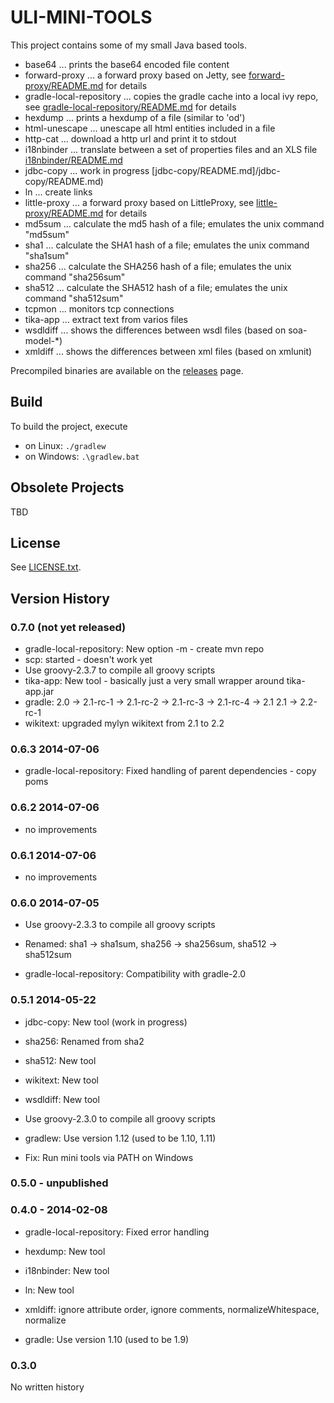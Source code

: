 ULI-MINI-TOOLS
==============

This project contains some of my small Java based tools.

* base64 ... prints the base64 encoded file content
* forward-proxy ... a forward proxy based on Jetty, see [forward-proxy/README.md](forward-proxy/README.md) for details
* gradle-local-repository ... copies the gradle cache into a local ivy repo, see [gradle-local-repository/README.md](gradle-local-repository/README.md) for details
* hexdump ... prints a hexdump of a file (similar to 'od')
* html-unescape ... unescape all html entities included in a file
* http-cat ... download a http url and print it to stdout
* i18nbinder ... translate between a set of properties files and an XLS file [i18nbinder/README.md](i18nbinder/README.md)
* jdbc-copy ... work in progress [jdbc-copy/README.md]/jdbc-copy/README.md)
* ln ... create links
* little-proxy ... a forward proxy based on LittleProxy, see [little-proxy/README.md](little-proxy/README.md) for details
* md5sum ... calculate the md5 hash of a file; emulates the unix command "md5sum"
* sha1 ... calculate the SHA1 hash of a file; emulates the unix command "sha1sum"
* sha256 ... calculate the SHA256 hash of a file; emulates the unix command "sha256sum"
* sha512 ... calculate the SHA512 hash of a file; emulates the unix command "sha512sum"
* tcpmon ... monitors tcp connections
* tika-app ... extract text from varios files
* wsdldiff ... shows the differences between wsdl files (based on soa-model-*)
* xmldiff ... shows the differences between xml files (based on xmlunit)

Precompiled binaries are available on the [releases](../../releases) page.

Build
-----

To build the project, execute

* on Linux: `./gradlew`
* on Windows: `.\gradlew.bat`

Obsolete Projects
-----------------

TBD

License
-------

See [LICENSE.txt](LICENSE.txt).

Version History
---------------

### 0.7.0 (not yet released)

* gradle-local-repository: New option -m - create mvn repo
* scp: started - doesn't work yet
* Use groovy-2.3.7 to compile all groovy scripts
* tika-app: New tool - basically just a very small wrapper around tika-app.jar
* gradle: 2.0 -> 2.1-rc-1 -> 2.1-rc-2 -> 2.1-rc-3 -> 2.1-rc-4 -> 2.1
   2.1 -> 2.2-rc-1
* wikitext: upgraded mylyn wikitext from 2.1 to 2.2

### 0.6.3 2014-07-06

* gradle-local-repository: Fixed handling of parent dependencies - copy poms

### 0.6.2 2014-07-06

* no improvements

### 0.6.1 2014-07-06

* no improvements

### 0.6.0 2014-07-05

* Use groovy-2.3.3 to compile all groovy scripts

* Renamed: sha1 -> sha1sum, sha256 -> sha256sum, sha512 -> sha512sum

* gradle-local-repository: Compatibility with gradle-2.0

### 0.5.1 2014-05-22

* jdbc-copy: New tool (work in progress)

* sha256: Renamed from sha2

* sha512: New tool

* wikitext: New tool

* wsdldiff: New tool

* Use groovy-2.3.0 to compile all groovy scripts

* gradlew: Use version 1.12 (used to be 1.10, 1.11)

* Fix: Run mini tools via PATH on Windows

### 0.5.0 - unpublished

### 0.4.0 - 2014-02-08

* gradle-local-repository: Fixed error handling

* hexdump: New tool

* i18nbinder: New tool

* ln: New tool

* xmldiff: ignore attribute order, ignore comments, normalizeWhitespace, normalize

* gradle: Use version 1.10 (used to be 1.9)

### 0.3.0

No written history
